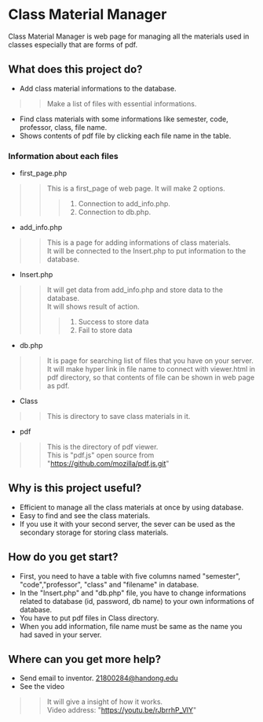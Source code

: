 # Class Material Manager
Class Material Manager is web page for managing all the materials used in classes
especially that are forms of pdf.
## What does this project do?
* Add class material informations to the database.
> > Make a list of files with essential informations.
* Find class materials with some informations like semester, code, professor, class, file name.
* Shows contents of pdf file by clicking each file name in the table.
### Information about each files
* first_page.php
> > This is a first_page of web page. It will make 2 options.
> > > 1. Connection to add_info.php.
> > > 2. Connection to db.php.
* add_info.php
> > This is a page for adding informations of class materials.<br/>
> > It will be connected to the Insert.php to put information to the database.
* Insert.php
> > It will get data from add_info.php and store data to the database.<br/>
> > It will shows result of action.
> > > 1. Success to store data
> > > 2. Fail to store data
* db.php
> > It is page for searching list of files that you have on your server.<br/>
> > It will make hyper link in file name to connect with viewer.html in pdf directory, so that contents of file can be shown in web page as pdf. 
* Class
> > This is directory to save class materials in it.
* pdf
> > This is the directory of pdf viewer.<br/>
> > This is "pdf.js" open source from "https://github.com/mozilla/pdf.js.git"
## Why is this project useful?
* Efficient to manage all the class materials at once by using database.
* Easy to find and see the class materials.
* If you use it with your second server, the sever can be used as the secondary storage for storing class materials.
## How do you get start?
* First, you need to have a table with five columns named "semester", "code","professor", "class" and "filename" in database.
* In the "Insert.php" and "db.php" file, you have to change informations related to database (id, password, db name) to your own informations of database.
* You have to put pdf files in Class directory.
* When you add information, file name must be same as the name you had saved in your server.
## Where can you get more help?
* Send email to inventor. <21800284@handong.edu>
* See the video
> > It will give a insight of how it works.<br/>
> > Video address: "https://youtu.be/rJbrrhP_VlY"
